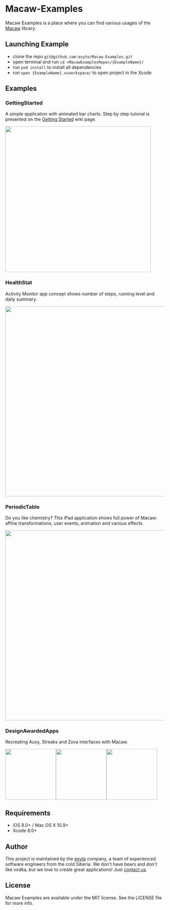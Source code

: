 # Macaw-Examples

Macaw Examples is a place where you can find various usages of the [Macaw](https://github.com/exyte/macaw) library.

## Launching Example

* clone the repo `git@github.com:exyte/Macaw-Examples.git`
* open terminal and run `cd <MacawExamplesRepo>/{ExampleName}/`
* run `pod install` to install all dependencies
* run `open {ExampleName}.xcworkspace/` to open project in the Xcode

## Examples

### GettingStarted

A simple application with animated bar charts. Step by step tutorial is presented on the [Getting Started](https://github.com/exyte/Macaw/wiki/Getting-started) wiki page.

<img src="http://i.imgur.com/z61fCY3.gif" width="460">

### HealthStat

Activity Monitor app concept shows number of steps, running level and daily summary.

<img src="http://i.imgur.com/rQIh3qD.gif" width="600">

### PeriodicTable

Do you like chemistry? This iPad application shows full power of Macaw: affine transformations, user events, animation and various effects.

<img src="http://i.imgur.com/pjmxrDI.gif" width="600">

### DesignAwardedApps

Recreating Auxy, Streaks and Zova interfaces with Macaw.

<img src="http://i.imgur.com/NiBT2rv.gif" width="160"><img src="http://i.imgur.com/bIgHtzt.gif" width="160"><img src="http://i.imgur.com/Un8TJKc.gif" width="160">

## Requirements
* iOS 8.0+ / Mac OS X 10.9+
* Xcode 8.0+

## Author

This project is maintained by the [exyte](http://www.exyte.com) company, a team of experienced software engineers from the cold Siberia. We don't have bears and don't like vodka, but we love to create great applications! Just [contact us](mailto:info@exyte.com).

## License

Macaw Examples are available under the MIT license. See the LICENSE file for more info.
